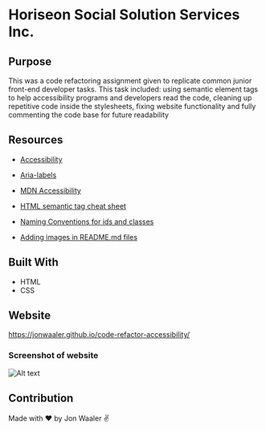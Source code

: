 # Horiseon Social Solution Services Inc.

## Purpose

This was a code refactoring assignment given to replicate common junior front-end developer tasks. This task included: using semantic element tags to help accessibility programs and developers read the code, cleaning up repetitive code inside the stylesheets, fixing website functionality and fully commenting the code base for future readability

## Resources

- [Accessibility](https://www.internetingishard.com/html-and-css/semantic-html/)

- [Aria-labels](https://developers.google.com/web/fundamentals/accessibility/semantics-aria/aria-labels-and-relationships)
- [MDN Accessibility](https://developer.mozilla.org/en-US/docs/Web/Accessibility)
- [HTML semantic tag cheat sheet](https://learn-the-web.algonquindesign.ca/topics/html-semantics-cheat-sheet/)

- [Naming Conventions for ids and classes](https://stackoverflow.com/questions/6028211/what-is-the-standard-naming-convention-for-html-css-ids-and-classes)
- [Adding images in README.md files](https://stackoverflow.com/questions/14494747/how-to-add-images-to-readme-md-on-github)

## Built With

- HTML
- CSS

## Website

https://jonwaaler.github.io/code-refactor-accessibility/

### Screenshot of website

![Alt text](https://raw.githubusercontent.com/JonWaaler/code-refactor-accessibility/main/assets/images/website-screenshot.PNG)

## Contribution

Made with ❤️ by Jon Waaler ✌
